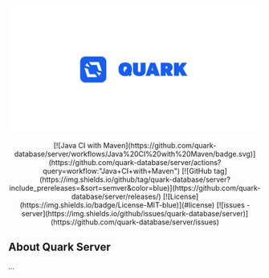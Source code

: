 <p align="center">
  <a href="https://anafro.ru/quark">
    <img src="https://raw.githubusercontent.com/quark-database/.github/main/Assets/Banner.png" alt="Quark Banner">
  </a>
</p>

<p align="center">
[![Java CI with Maven](https://github.com/quark-database/server/workflows/Java%20CI%20with%20Maven/badge.svg)](https://github.com/quark-database/server/actions?query=workflow:"Java+CI+with+Maven")
[![GitHub tag](https://img.shields.io/github/tag/quark-database/server?include_prereleases=&sort=semver&color=blue)](https://github.com/quark-database/server/releases/)
[![License](https://img.shields.io/badge/License-MIT-blue)](#license)
[![issues - server](https://img.shields.io/github/issues/quark-database/server)](https://github.com/quark-database/server/issues)
</p>

## About Quark Server

*...*

